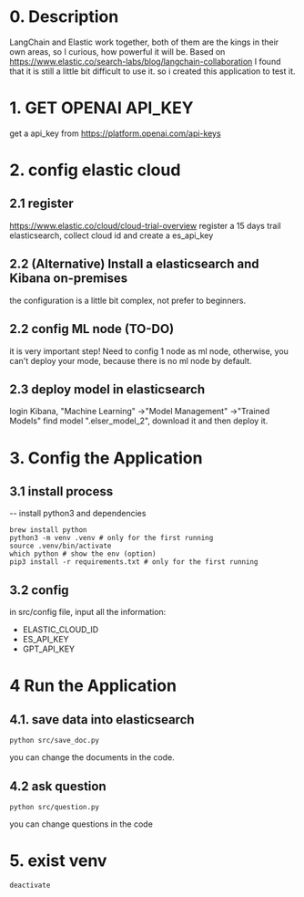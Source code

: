 # 0. Description
LangChain and Elastic work together, both of them are the kings in their own areas, so I curious, how powerful it will be. Based on https://www.elastic.co/search-labs/blog/langchain-collaboration
I found that it is still a little bit difficult to use it. so i created this application to test it. 
# 1. GET OPENAI API_KEY
get a api_key from https://platform.openai.com/api-keys

# 2. config elastic cloud
## 2.1 register
https://www.elastic.co/cloud/cloud-trial-overview
register a 15 days trail elasticsearch, collect cloud id and create a es_api_key
## 2.2 (Alternative) Install a elasticsearch and Kibana on-premises
the configuration is a little bit complex, not prefer to beginners.
## 2.2 config ML node (TO-DO)
it is very important step! Need to config 1 node as ml node, otherwise, you can't deploy your mode, because there is no ml node by default. 
## 2.3 deploy model in elasticsearch
login Kibana,
"Machine Learning" ->"Model Management" ->"Trained Models"
find model ".elser_model_2", download it and then deploy it.

# 3. Config the Application
## 3.1 install process
-- install python3 and dependencies
```
brew install python
python3 -m venv .venv # only for the first running
source .venv/bin/activate
which python # show the env (option)
pip3 install -r requirements.txt # only for the first running
```
## 3.2 config
in src/config file, input all the information:
- ELASTIC_CLOUD_ID
- ES_API_KEY
- GPT_API_KEY
  
# 4 Run the Application
## 4.1. save data into elasticsearch
```
python src/save_doc.py
```
you can change the documents in the code.
## 4.2 ask question
```
python src/question.py
```
you can change questions in the code
# 5. exist venv
```
deactivate
```


